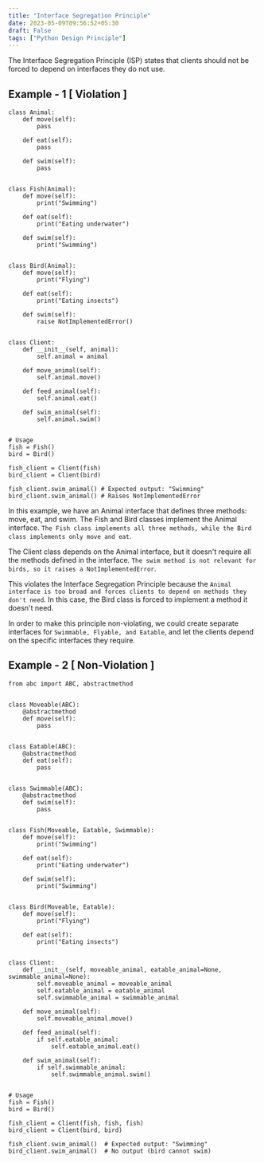 ```yaml
---
title: "Interface Segregation Principle"
date: 2023-05-09T09:56:52+05:30
draft: False
tags: ["Python Design Principle"]
---
```


The Interface Segregation Principle (ISP) states that clients should not be forced to depend on interfaces they do not use.

## Example - 1 [ Violation ]

```
class Animal:
    def move(self):
        pass

    def eat(self):
        pass

    def swim(self):
        pass


class Fish(Animal):
    def move(self):
        print("Swimming")

    def eat(self):
        print("Eating underwater")

    def swim(self):
        print("Swimming")


class Bird(Animal):
    def move(self):
        print("Flying")

    def eat(self):
        print("Eating insects")

    def swim(self):
        raise NotImplementedError()


class Client:
    def __init__(self, animal):
        self.animal = animal

    def move_animal(self):
        self.animal.move()

    def feed_animal(self):
        self.animal.eat()

    def swim_animal(self):
        self.animal.swim()


# Usage
fish = Fish()
bird = Bird()

fish_client = Client(fish)
bird_client = Client(bird)

fish_client.swim_animal() # Expected output: "Swimming"
bird_client.swim_animal() # Raises NotImplementedError
```

In this example, we have an Animal interface that defines three methods: move, eat, and swim. The Fish and Bird classes implement the Animal interface. `The Fish class implements all three methods, while the Bird class implements only move and eat`.

The Client class depends on the Animal interface, but it doesn't require all the methods defined in the interface. `The swim method is not relevant for birds, so it raises a NotImplementedError`.

This violates the Interface Segregation Principle because the `Animal interface is too broad and forces clients to depend on methods they don't need`. In this case, the Bird class is forced to implement a method it doesn't need.

In order to make this principle non-violating, we could create separate interfaces for `Swimmable, Flyable, and Eatable`, and let the clients depend on the specific interfaces they require.


## Example - 2 [ Non-Violation ]

```
from abc import ABC, abstractmethod


class Moveable(ABC):
    @abstractmethod
    def move(self):
        pass


class Eatable(ABC):
    @abstractmethod
    def eat(self):
        pass


class Swimmable(ABC):
    @abstractmethod
    def swim(self):
        pass


class Fish(Moveable, Eatable, Swimmable):
    def move(self):
        print("Swimming")

    def eat(self):
        print("Eating underwater")

    def swim(self):
        print("Swimming")


class Bird(Moveable, Eatable):
    def move(self):
        print("Flying")

    def eat(self):
        print("Eating insects")


class Client:
    def __init__(self, moveable_animal, eatable_animal=None, swimmable_animal=None):
        self.moveable_animal = moveable_animal
        self.eatable_animal = eatable_animal
        self.swimmable_animal = swimmable_animal

    def move_animal(self):
        self.moveable_animal.move()

    def feed_animal(self):
        if self.eatable_animal:
            self.eatable_animal.eat()

    def swim_animal(self):
        if self.swimmable_animal:
            self.swimmable_animal.swim()


# Usage
fish = Fish()
bird = Bird()

fish_client = Client(fish, fish, fish)
bird_client = Client(bird, bird)

fish_client.swim_animal()  # Expected output: "Swimming"
bird_client.swim_animal()  # No output (bird cannot swim)

```
